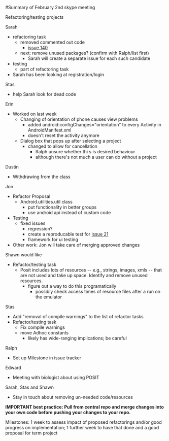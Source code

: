 #Summary of February 2nd skype meeting

Refactoring/testing projects

Sarah
  * refactoring task
    * removed commented out code
      * [issue 140](https://code.google.com/p/posit-mobile/issues/detail?id=140)
    * next: remove unused packages? (confirm with Ralph/list first)
      * Sarah will create a separate issue for each such candidate
  * testing
    * part of refactoring task
  * Sarah has been looking at registration/login


Stas
  * help Sarah look for dead code

Erin
  * Worked on last week
    * Changing of orientation of phone causes view problems
      * added android:configChanges="orientation" to every Activity in AndroidManifest.xml
      * doesn't reset the activity anymore
    * Dialog box that pops up after selecting a project
      * changed to allow for cancellation
        * Ralph unsure whether thi	s is desired behaviour
        * although there's not much a user can do without a project


Dustin
  * Withdrawing from the class

Jon
  * Refactor Proposal
    * Android.utilities.util class
      * put functionality in better groups
      * use android api instead of custom code
  * Testing
    * fixed issues
      * regression?
      * create a reproducable test for [issue 21](https://code.google.com/p/posit-mobile/issues/detail?id=21)
      * framework for ui testing
  * Other work: Jon will take care of merging approved changes


Shawn would like
  * Refactor/testing task
    * Posit includes lots of resources -- e.g., strings, images, xmls -- that are not used and take up space. Identify and remove unused resources.
      * figure out a way to do this programatically
        * possibly check access times of resource files after a run on the emulator


Stas
  * Add "removal of compile warnings" to the list of refactor tasks
  * Refactor/testing task
    * Fix compile warnings
    * move Adhoc constants
      * likely has wide-ranging implications; be careful

Ralph
  * Set up Milestone in issue tracker

Edward
  * Meeting with biologist about using POSIT

Sarah, Stas and Shawn
  * Stay in touch about removing un-needed code/resources

**IMPORTANT best practice: Pull from central repo and merge changes into your own code before pushing your changes to your repo.**

Milestones: 1 week to assess impact of proposed refactorings and/or
good progress on implementation; 1 further week to have that done and
a good proposal for term project